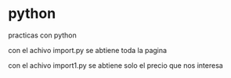 # python
practicas con python


con el achivo import.py se abtiene toda la pagina


con el achivo import1.py se abtiene solo el precio que nos interesa
